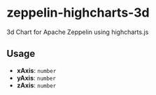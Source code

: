 # zeppelin-highcharts-3d

3d Chart for Apache Zeppelin using highcharts.js

## Usage

- **xAxis**: `number`
- **yAxis**: `number`
- **zAxis**: `number`
